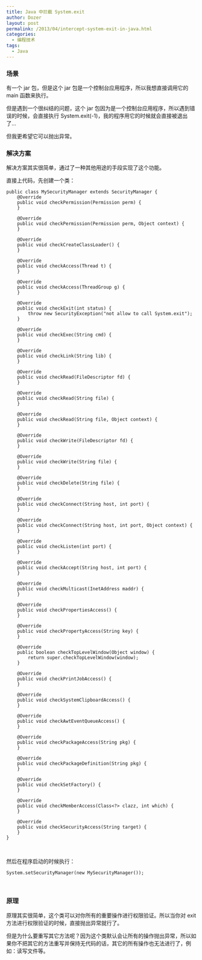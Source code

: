 ```yaml
---
title: Java 中拦截 System.exit
author: Dozer
layout: post
permalink: /2013/04/intercept-system-exit-in-java.html
categories:
  - 编程技术
tags:
  - Java
---
```


### 场景

有一个 jar 包，但是这个 jar 包是一个控制台应用程序，所以我想直接调用它的 main 函数来执行。

但是遇到一个很纠结的问题，这个 jar 包因为是一个控制台应用程序，所以遇到错误的时候，会直接执行 System.exit(-1)，我的程序用它的时候就会直接被退出了…

但我更希望它可以抛出异常。

<!--more-->

### 解决方案

解决方案其实很简单，通过了一种其他用途的手段实现了这个功能。

直接上代码，先创建一个类：

    public class MySecurityManager extends SecurityManager {
        @Override
        public void checkPermission(Permission perm) {
        }

        @Override
        public void checkPermission(Permission perm, Object context) {
        }

        @Override
        public void checkCreateClassLoader() {
        }

        @Override
        public void checkAccess(Thread t) {
        }

        @Override
        public void checkAccess(ThreadGroup g) {
        }

        @Override
        public void checkExit(int status) {
            throw new SecurityException("not allow to call System.exit");
        }

        @Override
        public void checkExec(String cmd) {
        }

        @Override
        public void checkLink(String lib) {
        }

        @Override
        public void checkRead(FileDescriptor fd) {
        }

        @Override
        public void checkRead(String file) {
        }

        @Override
        public void checkRead(String file, Object context) {
        }

        @Override
        public void checkWrite(FileDescriptor fd) {
        }

        @Override
        public void checkWrite(String file) {
        }

        @Override
        public void checkDelete(String file) {
        }

        @Override
        public void checkConnect(String host, int port) {
        }

        @Override
        public void checkConnect(String host, int port, Object context) {
        }

        @Override
        public void checkListen(int port) {
        }

        @Override
        public void checkAccept(String host, int port) {
        }

        @Override
        public void checkMulticast(InetAddress maddr) {
        }

        @Override
        public void checkPropertiesAccess() {
        }

        @Override
        public void checkPropertyAccess(String key) {
        }

        @Override
        public boolean checkTopLevelWindow(Object window) {
            return super.checkTopLevelWindow(window);
        }

        @Override
        public void checkPrintJobAccess() {
        }

        @Override
        public void checkSystemClipboardAccess() {
        }

        @Override
        public void checkAwtEventQueueAccess() {
        }

        @Override
        public void checkPackageAccess(String pkg) {
        }

        @Override
        public void checkPackageDefinition(String pkg) {
        }

        @Override
        public void checkSetFactory() {
        }

        @Override
        public void checkMemberAccess(Class<?> clazz, int which) {
        }

        @Override
        public void checkSecurityAccess(String target) {
        }
    }

&nbsp;

然后在程序启动的时候执行：

`System.setSecurityManager(new MySecurityManager());`

&nbsp;

### 原理

原理其实很简单，这个类可以对你所有的重要操作进行权限验证。所以当你对 exit 方法进行权限验证的时候，直接抛出异常就行了。

但是为什么要重写其它方法呢？因为这个类默认会让所有的操作抛出异常，所以如果你不把其它的方法重写并保持无代码的话，其它的所有操作也无法进行了，例如：读写文件等。
